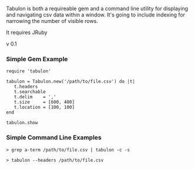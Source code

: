 Tabulon is both a requireable gem and a command line utility for displaying and
navigating csv data within a window. It's going to include indexing for narrowing
the number of visible rows.


It requires JRuby

v 0.1

### Simple Gem Example

    require 'tabulon'

    tabulon = Tabulon.new('/path/to/file.csv') do |t|
	   t.headers
	   t.searchable
	   t.delim    = ','
       t.size     = [600, 400]
       t.location = [100, 100]
    end

	tabulon.show

### Simple Command Line Examples

    > grep a-term /path/to/file.csv | tabulon -c -s

    > tabulon --headers /path/to/file.csv 


